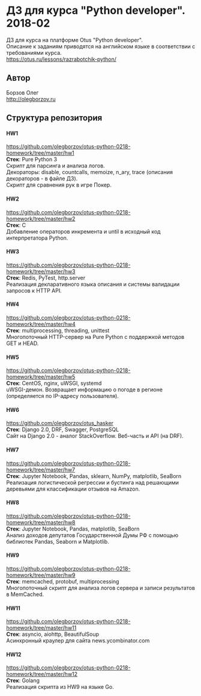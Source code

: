 # ДЗ для курса "Python developer". 2018-02
ДЗ для курса на платформе Otus "Python developer".<br>
Описание к заданиям приводятся на английском языке в соответствии с требованиями курса.<br>
https://otus.ru/lessons/razrabotchik-python/

## Автор
Борзов Олег<br>
http://olegborzov.ru

## Структура репозитория
#### HW1
https://github.com/olegborzov/otus-python-0218-homework/tree/master/hw1 <br>
**Стек**: Pure Python 3<br>
Скрипт для парсинга и анализа логов.<br>
Декораторы: disable, countcalls, memoize, n_ary, trace (описания декораторов - в файле ДЗ).<br>
Скрипт для сравнения рук в игре Покер.

#### HW2
https://github.com/olegborzov/otus-python-0218-homework/tree/master/hw2 <br>
**Стек**: C<br>
Добавление операторов инкремента и until в исходный код интерпретатора Python.

#### HW3
https://github.com/olegborzov/otus-python-0218-homework/tree/master/hw3 <br>
**Стек**: Redis, PyTest, http.server<br>
Реализация декларативного языка описания и системы валидации запросов к HTTP API.

#### HW4
https://github.com/olegborzov/otus-python-0218-homework/tree/master/hw4 <br>
**Стек**: multiprocessing, threading, unittest<br>
Многопоточный HTTP-сервер на Pure Python с поддержкой методов GET и HEAD.

#### HW5
https://github.com/olegborzov/otus-python-0218-homework/tree/master/hw5 <br>
**Стек**: CentOS, nginx, uWSGI, systemd<br>
uWSGI-демон. Возвращает информацию о погоде в регионе (определяется по IP-адресу пользователя).

#### HW6
https://github.com/olegborzov/otus_hasker <br>
**Стек**: Django 2.0, DRF, Swagger, PostgreSQL<br>
Сайт на Django 2.0 - аналог StackOverflow. Веб-часть и API (на DRF).

#### HW7
https://github.com/olegborzov/otus-python-0218-homework/tree/master/hw7 <br>
**Стек**: Jupyter Notebook, Pandas, sklearn, NumPy, matplotlib, SeaBorn<br>
Реализация логистической регрессии и бустинга над решающими деревьями для классификации отзывов на Amazon.

#### HW8
https://github.com/olegborzov/otus-python-0218-homework/tree/master/hw8 <br>
**Стек**: Jupyter Notebook, Pandas, matplotlib, SeaBorn<br>
Анализ доходов депутатов Государственной Думы РФ c помощью библиотек Pandas, Seaborn и Matplotlib.

#### HW9
https://github.com/olegborzov/otus-python-0218-homework/tree/master/hw9 <br>
**Стек**: memcached, protobuf, multiprocessing<br>
Многопоточный скрипт для анализа логов сервера и записи результатов в MemCached.

#### HW11
https://github.com/olegborzov/otus-python-0218-homework/tree/master/hw11 <br>
**Стек**: asyncio, aiohttp, BeautifulSoup<br>
Асинхронный краулер для сайта news.ycombinator.com

#### HW12
https://github.com/olegborzov/otus-python-0218-homework/tree/master/hw12 <br>
**Стек**: Golang<br>
Реализация скрипта из HW9 на языке Go.
